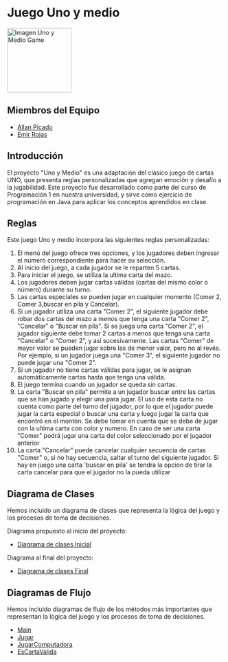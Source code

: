 # Juego Uno y medio
<img src="https://github.com/programacion1-ucr/TP1-persona-5/assets/128566646/e635c488-1431-4621-a46b-84f32f3413af" width="150"  alt="Imagen Uno y Medio Game">





## Miembros del Equipo
- [Allan Picado](https://github.com/Caps-dev)
- [Emir Rojas](https://github.com/arayarojasemir)

## Introducción
El proyecto "Uno y Medio" es una adaptación del clásico juego de cartas UNO, que presenta reglas personalizadas que agregan emoción y desafío a la jugabilidad. Este proyecto fue desarrollado como parte del curso de Programación 1 en nuestra universidad, y sirve como ejercicio de programación en Java para aplicar los conceptos aprendidos en clase.

## Reglas
Este juego Uno y medio incorpora las siguientes reglas personalizadas:
1. El menú del juego ofrece tres opciones, y los jugadores deben ingresar el número correspondiente para hacer su selección.
2. Al inicio del juego, a cada jugador se le reparten 5 cartas.
3. Para iniciar el juego, se utiliza la ultima carta del mazo.
4. Los jugadores deben jugar cartas válidas (cartas del mismo color o número) durante su turno.
5. Las cartas especiales se pueden jugar en cualquier momento (Comer 2, Comer 3,buscar en pila y Cancelar).
6. Si un jugador utiliza una carta "Comer 2", el siguiente jugador debe robar dos cartas del mazo a menos que tenga una carta "Comer 2", "Cancelar" o "Buscar en pila". Si se juega una carta "Comer 2", el jugador siguiente debe tomar 2 cartas a menos que tenga una carta "Cancelar" o "Comer 2", y así sucesivamente. Las cartas "Comer" de mayor valor se pueden jugar sobre las de menor valor, pero no al revés. Por ejemplo, si un jugador juega una "Comer 3", el siguiente jugador no puede jugar una "Comer 2".
7. Si un jugador no tiene cartas válidas para jugar, se le asignan automáticamente cartas hasta que tenga una válida.
8. El juego termina cuando un jugador se queda sin cartas.
9. La carta "Buscar en pila" permite a un jugador buscar entre las cartas que se han jugado y elegir una para jugar. El uso de esta carta no cuenta como parte del turno del jugador, por lo que el jugador puede jugar la carta especial o buscar una carta y luego jugar la carta que encontró en el montón. Se debe tomar en cuenta que se debe de jugar con la ultima carta con color y numero. En caso de ser una carta "Comer" podrá jugar una carta del color seleccionado por el jugador anterior
10. La carta "Cancelar" puede cancelar cualquier secuencia de cartas "Comer" o, si no hay secuencia, saltar el turno del siguiente jugador. Si hay en juego una carta 'buscar en pila' se tendra la opcion de tirar la carta cancelar para que el jugador no la pueda utilizar

## Diagrama de Clases
Hemos incluido un diagrama de clases que representa la lógica del juego y los procesos de toma de decisiones.

Diagrama propuesto al inicio del proyecto:
- [Diagrama de clases Inicial](https://drive.google.com/file/d/1FmIGmljjBBGCz_99Hji-OI_dvqq-8GF_/view?usp=drive_link)

Diagrama al final del proyecto:
- [Diagrama de clases Final](https://drive.google.com/file/d/1h24bE74UdMpWEdHauA-qF_4xCFvswLWG/view?usp=drive_link)

## Diagramas de Flujo
Hemos incluido diagramas de flujo de los métodos más importantes que representan la lógica del juego y los procesos de toma de decisiones.

- [Main](https://drive.google.com/file/d/1HWm2ehOBiA7AVAOxbqkRsFFz_pOOEhI8/view?usp=drive_link)
- [Jugar](https://drive.google.com/file/d/1bxOCE6OigEe7igBMFGdB4HXN-Z1lYRvv/view?usp=drive_link)
- [JugarComputadora](https://drive.google.com/file/d/1_ww9PY4MA7LP2VKQPy4bWTml3yUddB6P/view?usp=drive_link)
- [EsCartaValida](https://drive.google.com/file/d/1GdAncnDBEW1U2OaZfgeIMKg02X8SOSr9/view?usp=drive_link)
